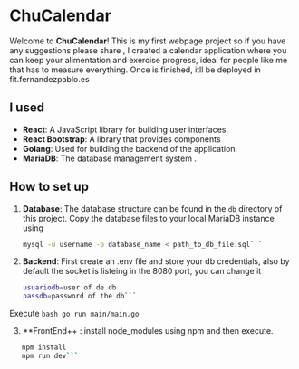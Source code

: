# ChuCalendar

Welcome to **ChuCalendar**! This is my first webpage project so if you have any suggestions please share ,  I created a  calendar application where you can keep your alimentation and exercise progress, ideal for people like me that has to measure everything. Once is finished, itll be deployed in fit.fernandezpablo.es 

## I used

- **React**: A JavaScript library for building user interfaces.
- **React Bootstrap**: A library that provides components
- **Golang**: Used for building the backend of the application.
- **MariaDB**: The database management system .


## How to set up

1. **Database**: The database structure can be found in the `db` directory of this project.
  Copy the database files to your local MariaDB instance using 

   ```bash
   mysql -u username -p database_name < path_to_db_file.sql```

2. **Backend**: First create an .env file and store your db credentials, also by default the socket is listeing in the 8080 port, you can change it
    ```bash
    usuariodb=user of de db
    passdb=password of the db```

 Execute
    ```bash
    go run main/main.go```

3. **FrontEnd++ : install node_modules using npm and then execute.
 ```bash
    npm install
    npm run dev```

